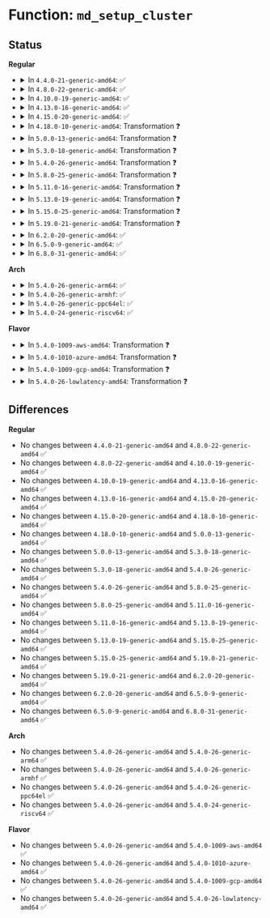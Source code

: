 # Function: <code>md_setup_cluster</code>

## Status
<b>Regular</b>
<ul>
<li>
<details>
<summary>In <code>4.4.0-21-generic-amd64</code>: ✅</summary>

```c
int md_setup_cluster(struct mddev * mddev, int nodes)
```

```json
{
  "name": "md_setup_cluster",
  "collision_type": "Unique Global",
  "inline_type": "No",
  "funcs": [
    {
      "addr": 18446744071585758304,
      "name": "md_setup_cluster",
      "external": true,
      "loc": "drivers/md/md.c:7571",
      "file": "drivers/md/md.c",
      "inline": "seen, unknown",
      "caller_inline": [],
      "caller_func": [
        "drivers/md/bitmap.c:bitmap_create"
      ]
    }
  ],
  "symbols": [
    {
      "addr": 18446744071585758304,
      "name": "md_setup_cluster",
      "section": ".text",
      "bind": "STB_GLOBAL",
      "size": 154
    }
  ]
}
```
</details>
</li>
<li>
<details>
<summary>In <code>4.8.0-22-generic-amd64</code>: ✅</summary>

```c
int md_setup_cluster(struct mddev * mddev, int nodes)
```

```json
{
  "name": "md_setup_cluster",
  "collision_type": "Unique Global",
  "inline_type": "No",
  "funcs": [
    {
      "addr": 18446744071586154320,
      "name": "md_setup_cluster",
      "external": true,
      "loc": "drivers/md/md.c:7611",
      "file": "drivers/md/md.c",
      "inline": "seen, unknown",
      "caller_inline": [],
      "caller_func": [
        "drivers/md/bitmap.c:bitmap_create"
      ]
    }
  ],
  "symbols": [
    {
      "addr": 18446744071586154320,
      "name": "md_setup_cluster",
      "section": ".text",
      "bind": "STB_GLOBAL",
      "size": 152
    }
  ]
}
```
</details>
</li>
<li>
<details>
<summary>In <code>4.10.0-19-generic-amd64</code>: ✅</summary>

```c
int md_setup_cluster(struct mddev * mddev, int nodes)
```

```json
{
  "name": "md_setup_cluster",
  "collision_type": "Unique Global",
  "inline_type": "No",
  "funcs": [
    {
      "addr": 18446744071586357104,
      "name": "md_setup_cluster",
      "external": true,
      "loc": "drivers/md/md.c:7668",
      "file": "drivers/md/md.c",
      "inline": "seen, unknown",
      "caller_inline": [],
      "caller_func": [
        "drivers/md/bitmap.c:bitmap_create"
      ]
    }
  ],
  "symbols": [
    {
      "addr": 18446744071586357104,
      "name": "md_setup_cluster",
      "section": ".text",
      "bind": "STB_GLOBAL",
      "size": 152
    }
  ]
}
```
</details>
</li>
<li>
<details>
<summary>In <code>4.13.0-16-generic-amd64</code>: ✅</summary>

```c
int md_setup_cluster(struct mddev * mddev, int nodes)
```

```json
{
  "name": "md_setup_cluster",
  "collision_type": "Unique Global",
  "inline_type": "No",
  "funcs": [
    {
      "addr": 18446744071586457552,
      "name": "md_setup_cluster",
      "external": true,
      "loc": "drivers/md/md.c:7889",
      "file": "drivers/md/md.c",
      "inline": "seen, unknown",
      "caller_inline": [],
      "caller_func": [
        "drivers/md/bitmap.c:bitmap_create"
      ]
    }
  ],
  "symbols": [
    {
      "addr": 18446744071586457552,
      "name": "md_setup_cluster",
      "section": ".text",
      "bind": "STB_GLOBAL",
      "size": 155
    }
  ]
}
```
</details>
</li>
<li>
<details>
<summary>In <code>4.15.0-20-generic-amd64</code>: ✅</summary>

```c
int md_setup_cluster(struct mddev * mddev, int nodes)
```

```json
{
  "name": "md_setup_cluster",
  "collision_type": "Unique Global",
  "inline_type": "No",
  "funcs": [
    {
      "addr": 18446744071586924768,
      "name": "md_setup_cluster",
      "external": true,
      "loc": "drivers/md/md.c:7946",
      "file": "drivers/md/md.c",
      "inline": "seen, unknown",
      "caller_inline": [],
      "caller_func": [
        "drivers/md/md-bitmap.c:bitmap_create"
      ]
    }
  ],
  "symbols": [
    {
      "addr": 18446744071586924768,
      "name": "md_setup_cluster",
      "section": ".text",
      "bind": "STB_GLOBAL",
      "size": 161
    }
  ]
}
```
</details>
</li>
<li>
<details>
<summary>In <code>4.18.0-10-generic-amd64</code>: Transformation ❓</summary>

```c
int md_setup_cluster(struct mddev * mddev, int nodes)
```

```json
{
  "name": "md_setup_cluster",
  "collision_type": "Unique Global",
  "inline_type": "No",
  "funcs": [
    {
      "addr": 0,
      "name": "md_setup_cluster",
      "external": true,
      "loc": "drivers/md/md.c:8015",
      "file": "drivers/md/md.c",
      "inline": "seen, unknown",
      "caller_inline": [],
      "caller_func": [
        "drivers/md/md-bitmap.c:bitmap_create"
      ]
    }
  ],
  "symbols": [
    {
      "addr": 18446744071587236765,
      "name": "md_setup_cluster.cold.88",
      "section": ".text",
      "bind": "STB_LOCAL",
      "size": 34
    },
    {
      "addr": 18446744071587215760,
      "name": "md_setup_cluster",
      "section": ".text",
      "bind": "STB_GLOBAL",
      "size": 133
    }
  ]
}
```
</details>
</li>
<li>
<details>
<summary>In <code>5.0.0-13-generic-amd64</code>: Transformation ❓</summary>

```c
int md_setup_cluster(struct mddev * mddev, int nodes)
```

```json
{
  "name": "md_setup_cluster",
  "collision_type": "Unique Global",
  "inline_type": "No",
  "funcs": [
    {
      "addr": 0,
      "name": "md_setup_cluster",
      "external": true,
      "loc": "drivers/md/md.c:8019",
      "file": "drivers/md/md.c",
      "inline": "seen, unknown",
      "caller_inline": [],
      "caller_func": [
        "drivers/md/md-bitmap.c:md_bitmap_create"
      ]
    }
  ],
  "symbols": [
    {
      "addr": 18446744071587417504,
      "name": "md_setup_cluster.cold.87",
      "section": ".text",
      "bind": "STB_LOCAL",
      "size": 34
    },
    {
      "addr": 18446744071587396224,
      "name": "md_setup_cluster",
      "section": ".text",
      "bind": "STB_GLOBAL",
      "size": 133
    }
  ]
}
```
</details>
</li>
<li>
<details>
<summary>In <code>5.3.0-18-generic-amd64</code>: Transformation ❓</summary>

```c
int md_setup_cluster(struct mddev * mddev, int nodes)
```

```json
{
  "name": "md_setup_cluster",
  "collision_type": "Unique Global",
  "inline_type": "No",
  "funcs": [
    {
      "addr": 0,
      "name": "md_setup_cluster",
      "external": true,
      "loc": "drivers/md/md.c:8089",
      "file": "drivers/md/md.c",
      "inline": "seen, unknown",
      "caller_inline": [],
      "caller_func": [
        "drivers/md/md-bitmap.c:md_bitmap_read_sb"
      ]
    }
  ],
  "symbols": [
    {
      "addr": 18446744071587689328,
      "name": "md_setup_cluster.cold",
      "section": ".text",
      "bind": "STB_LOCAL",
      "size": 34
    },
    {
      "addr": 18446744071587667744,
      "name": "md_setup_cluster",
      "section": ".text",
      "bind": "STB_GLOBAL",
      "size": 135
    }
  ]
}
```
</details>
</li>
<li>
<details>
<summary>In <code>5.4.0-26-generic-amd64</code>: Transformation ❓</summary>

```c
int md_setup_cluster(struct mddev * mddev, int nodes)
```

```json
{
  "name": "md_setup_cluster",
  "collision_type": "Unique Global",
  "inline_type": "No",
  "funcs": [
    {
      "addr": 0,
      "name": "md_setup_cluster",
      "external": true,
      "loc": "drivers/md/md.c:8193",
      "file": "drivers/md/md.c",
      "inline": "seen, unknown",
      "caller_inline": [],
      "caller_func": [
        "drivers/md/md-bitmap.c:md_bitmap_read_sb"
      ]
    }
  ],
  "symbols": [
    {
      "addr": 18446744071587893555,
      "name": "md_setup_cluster.cold",
      "section": ".text",
      "bind": "STB_LOCAL",
      "size": 34
    },
    {
      "addr": 18446744071587871936,
      "name": "md_setup_cluster",
      "section": ".text",
      "bind": "STB_GLOBAL",
      "size": 135
    }
  ]
}
```
</details>
</li>
<li>
<details>
<summary>In <code>5.8.0-25-generic-amd64</code>: Transformation ❓</summary>

```c
int md_setup_cluster(struct mddev * mddev, int nodes)
```

```json
{
  "name": "md_setup_cluster",
  "collision_type": "Unique Global",
  "inline_type": "No",
  "funcs": [
    {
      "addr": 0,
      "name": "md_setup_cluster",
      "external": true,
      "loc": "drivers/md/md.c:8390",
      "file": "drivers/md/md.c",
      "inline": "seen, unknown",
      "caller_inline": [],
      "caller_func": [
        "drivers/md/md-bitmap.c:md_bitmap_read_sb"
      ]
    }
  ],
  "symbols": [
    {
      "addr": 18446744071588745006,
      "name": "md_setup_cluster.cold",
      "section": ".text",
      "bind": "STB_LOCAL",
      "size": 34
    },
    {
      "addr": 18446744071588723952,
      "name": "md_setup_cluster",
      "section": ".text",
      "bind": "STB_GLOBAL",
      "size": 135
    }
  ]
}
```
</details>
</li>
<li>
<details>
<summary>In <code>5.11.0-16-generic-amd64</code>: Transformation ❓</summary>

```c
int md_setup_cluster(struct mddev * mddev, int nodes)
```

```json
{
  "name": "md_setup_cluster",
  "collision_type": "Unique Global",
  "inline_type": "No",
  "funcs": [
    {
      "addr": 0,
      "name": "md_setup_cluster",
      "external": true,
      "loc": "drivers/md/md.c:8418",
      "file": "drivers/md/md.c",
      "inline": "seen, unknown",
      "caller_inline": [],
      "caller_func": [
        "drivers/md/md-bitmap.c:md_bitmap_read_sb"
      ]
    }
  ],
  "symbols": [
    {
      "addr": 18446744071591587883,
      "name": "md_setup_cluster.cold",
      "section": ".text",
      "bind": "STB_LOCAL",
      "size": 34
    },
    {
      "addr": 18446744071588752272,
      "name": "md_setup_cluster",
      "section": ".text",
      "bind": "STB_GLOBAL",
      "size": 147
    }
  ]
}
```
</details>
</li>
<li>
<details>
<summary>In <code>5.13.0-19-generic-amd64</code>: Transformation ❓</summary>

```c
int md_setup_cluster(struct mddev * mddev, int nodes)
```

```json
{
  "name": "md_setup_cluster",
  "collision_type": "Unique Global",
  "inline_type": "No",
  "funcs": [
    {
      "addr": 0,
      "name": "md_setup_cluster",
      "external": true,
      "loc": "drivers/md/md.c:8376",
      "file": "drivers/md/md.c",
      "inline": "seen, unknown",
      "caller_inline": [],
      "caller_func": [
        "drivers/md/md-bitmap.c:md_bitmap_read_sb"
      ]
    }
  ],
  "symbols": [
    {
      "addr": 18446744071591530972,
      "name": "md_setup_cluster.cold",
      "section": ".text",
      "bind": "STB_LOCAL",
      "size": 34
    },
    {
      "addr": 18446744071588637824,
      "name": "md_setup_cluster",
      "section": ".text",
      "bind": "STB_GLOBAL",
      "size": 147
    }
  ]
}
```
</details>
</li>
<li>
<details>
<summary>In <code>5.15.0-25-generic-amd64</code>: Transformation ❓</summary>

```c
int md_setup_cluster(struct mddev * mddev, int nodes)
```

```json
{
  "name": "md_setup_cluster",
  "collision_type": "Unique Global",
  "inline_type": "No",
  "funcs": [
    {
      "addr": 0,
      "name": "md_setup_cluster",
      "external": true,
      "loc": "drivers/md/md.c:8389",
      "file": "drivers/md/md.c",
      "inline": "seen, unknown",
      "caller_inline": [],
      "caller_func": [
        "drivers/md/md-bitmap.c:md_bitmap_read_sb"
      ]
    }
  ],
  "symbols": [
    {
      "addr": 18446744071592642565,
      "name": "md_setup_cluster.cold",
      "section": ".text",
      "bind": "STB_LOCAL",
      "size": 34
    },
    {
      "addr": 18446744071589315408,
      "name": "md_setup_cluster",
      "section": ".text",
      "bind": "STB_GLOBAL",
      "size": 147
    }
  ]
}
```
</details>
</li>
<li>
<details>
<summary>In <code>5.19.0-21-generic-amd64</code>: Transformation ❓</summary>

```c
int md_setup_cluster(struct mddev * mddev, int nodes)
```

```json
{
  "name": "md_setup_cluster",
  "collision_type": "Unique Global",
  "inline_type": "No",
  "funcs": [
    {
      "addr": 0,
      "name": "md_setup_cluster",
      "external": true,
      "loc": "drivers/md/md.c:8391",
      "file": "drivers/md/md.c",
      "inline": "seen, unknown",
      "caller_inline": [],
      "caller_func": [
        "drivers/md/md-bitmap.c:md_bitmap_read_sb"
      ]
    }
  ],
  "symbols": [
    {
      "addr": 18446744071594526825,
      "name": "md_setup_cluster.cold",
      "section": ".text",
      "bind": "STB_LOCAL",
      "size": 34
    },
    {
      "addr": 18446744071590787520,
      "name": "md_setup_cluster",
      "section": ".text",
      "bind": "STB_GLOBAL",
      "size": 153
    }
  ]
}
```
</details>
</li>
<li>
<details>
<summary>In <code>6.2.0-20-generic-amd64</code>: ✅</summary>

```c
int md_setup_cluster(struct mddev * mddev, int nodes)
```

```json
{
  "name": "md_setup_cluster",
  "collision_type": "Unique Global",
  "inline_type": "No",
  "funcs": [
    {
      "addr": 18446744071592470560,
      "name": "md_setup_cluster",
      "external": true,
      "loc": "drivers/md/md.c:8402",
      "file": "drivers/md/md.c",
      "inline": "seen, unknown",
      "caller_inline": [],
      "caller_func": [
        "drivers/md/md-bitmap.c:md_bitmap_read_sb"
      ]
    }
  ],
  "symbols": [
    {
      "addr": 18446744071592470560,
      "name": "md_setup_cluster",
      "section": ".text",
      "bind": "STB_GLOBAL",
      "size": 176
    }
  ]
}
```
</details>
</li>
<li>
<details>
<summary>In <code>6.5.0-9-generic-amd64</code>: ✅</summary>

```c
int md_setup_cluster(struct mddev * mddev, int nodes)
```

```json
{
  "name": "md_setup_cluster",
  "collision_type": "Unique Global",
  "inline_type": "No",
  "funcs": [
    {
      "addr": 18446744071592893120,
      "name": "md_setup_cluster",
      "external": true,
      "loc": "drivers/md/md.c:8411",
      "file": "drivers/md/md.c",
      "inline": "seen, unknown",
      "caller_inline": [],
      "caller_func": [
        "drivers/md/md-bitmap.c:md_bitmap_read_sb"
      ]
    }
  ],
  "symbols": [
    {
      "addr": 18446744071592893120,
      "name": "md_setup_cluster",
      "section": ".text",
      "bind": "STB_GLOBAL",
      "size": 176
    }
  ]
}
```
</details>
</li>
<li>
<details>
<summary>In <code>6.8.0-31-generic-amd64</code>: ✅</summary>

```c
int md_setup_cluster(struct mddev * mddev, int nodes)
```

```json
{
  "name": "md_setup_cluster",
  "collision_type": "Unique Global",
  "inline_type": "No",
  "funcs": [
    {
      "addr": 18446744071593642048,
      "name": "md_setup_cluster",
      "external": true,
      "loc": "drivers/md/md.c:8502",
      "file": "drivers/md/md.c",
      "inline": "seen, unknown",
      "caller_inline": [],
      "caller_func": [
        "drivers/md/md-bitmap.c:md_bitmap_read_sb"
      ]
    }
  ],
  "symbols": [
    {
      "addr": 18446744071593642048,
      "name": "md_setup_cluster",
      "section": ".text",
      "bind": "STB_GLOBAL",
      "size": 176
    }
  ]
}
```
</details>
</li>
</ul>
<b>Arch</b>
<ul>
<li>
<details>
<summary>In <code>5.4.0-26-generic-arm64</code>: ✅</summary>

```c
int md_setup_cluster(struct mddev * mddev, int nodes)
```

```json
{
  "name": "md_setup_cluster",
  "collision_type": "Unique Global",
  "inline_type": "No",
  "funcs": [
    {
      "addr": 18446603336501101352,
      "name": "md_setup_cluster",
      "external": true,
      "loc": "drivers/md/md.c:8193",
      "file": "drivers/md/md.c",
      "inline": "seen, unknown",
      "caller_inline": [],
      "caller_func": [
        "drivers/md/md-bitmap.c:md_bitmap_read_sb"
      ]
    }
  ],
  "symbols": [
    {
      "addr": 18446603336501101352,
      "name": "md_setup_cluster",
      "section": ".text",
      "bind": "STB_GLOBAL",
      "size": 244
    }
  ]
}
```
</details>
</li>
<li>
<details>
<summary>In <code>5.4.0-26-generic-armhf</code>: ✅</summary>

```c
int md_setup_cluster(struct mddev * mddev, int nodes)
```

```json
{
  "name": "md_setup_cluster",
  "collision_type": "Unique Global",
  "inline_type": "No",
  "funcs": [
    {
      "addr": 3233617684,
      "name": "md_setup_cluster",
      "external": true,
      "loc": "drivers/md/md.c:8193",
      "file": "drivers/md/md.c",
      "inline": "seen, unknown",
      "caller_inline": [],
      "caller_func": [
        "drivers/md/md-bitmap.c:md_bitmap_read_sb"
      ]
    }
  ],
  "symbols": [
    {
      "addr": 3233617684,
      "name": "md_setup_cluster",
      "section": ".text",
      "bind": "STB_GLOBAL",
      "size": 200
    }
  ]
}
```
</details>
</li>
<li>
<details>
<summary>In <code>5.4.0-26-generic-ppc64el</code>: ✅</summary>

```c
int md_setup_cluster(struct mddev * mddev, int nodes)
```

```json
{
  "name": "md_setup_cluster",
  "collision_type": "Unique Global",
  "inline_type": "No",
  "funcs": [
    {
      "addr": 13835058055294599344,
      "name": "md_setup_cluster",
      "external": true,
      "loc": "drivers/md/md.c:8193",
      "file": "drivers/md/md.c",
      "inline": "seen, unknown",
      "caller_inline": [],
      "caller_func": [
        "drivers/md/md-bitmap.c:md_bitmap_read_sb"
      ]
    }
  ],
  "symbols": [
    {
      "addr": 13835058055294599344,
      "name": "md_setup_cluster",
      "section": ".text",
      "bind": "STB_GLOBAL",
      "size": 352
    }
  ]
}
```
</details>
</li>
<li>
<details>
<summary>In <code>5.4.0-24-generic-riscv64</code>: ✅</summary>

```c
int md_setup_cluster(struct mddev * mddev, int nodes)
```

```json
{
  "name": "md_setup_cluster",
  "collision_type": "Unique Global",
  "inline_type": "No",
  "funcs": [
    {
      "addr": 18446743936277824478,
      "name": "md_setup_cluster",
      "external": true,
      "loc": "drivers/md/md.c:8193",
      "file": "drivers/md/md.c",
      "inline": "seen, unknown",
      "caller_inline": [],
      "caller_func": [
        "drivers/md/md-bitmap.c:md_bitmap_read_sb"
      ]
    }
  ],
  "symbols": [
    {
      "addr": 18446743936277824478,
      "name": "md_setup_cluster",
      "section": ".text",
      "bind": "STB_GLOBAL",
      "size": 232
    }
  ]
}
```
</details>
</li>
</ul>
<b>Flavor</b>
<ul>
<li>
<details>
<summary>In <code>5.4.0-1009-aws-amd64</code>: Transformation ❓</summary>

```c
int md_setup_cluster(struct mddev * mddev, int nodes)
```

```json
{
  "name": "md_setup_cluster",
  "collision_type": "Unique Global",
  "inline_type": "No",
  "funcs": [
    {
      "addr": 0,
      "name": "md_setup_cluster",
      "external": true,
      "loc": "drivers/md/md.c:8193",
      "file": "drivers/md/md.c",
      "inline": "seen, unknown",
      "caller_inline": [],
      "caller_func": [
        "drivers/md/md-bitmap.c:md_bitmap_read_sb"
      ]
    }
  ],
  "symbols": [
    {
      "addr": 18446744071587524531,
      "name": "md_setup_cluster.cold",
      "section": ".text",
      "bind": "STB_LOCAL",
      "size": 34
    },
    {
      "addr": 18446744071587502912,
      "name": "md_setup_cluster",
      "section": ".text",
      "bind": "STB_GLOBAL",
      "size": 135
    }
  ]
}
```
</details>
</li>
<li>
<details>
<summary>In <code>5.4.0-1010-azure-amd64</code>: Transformation ❓</summary>

```c
int md_setup_cluster(struct mddev * mddev, int nodes)
```

```json
{
  "name": "md_setup_cluster",
  "collision_type": "Unique Global",
  "inline_type": "No",
  "funcs": [
    {
      "addr": 0,
      "name": "md_setup_cluster",
      "external": true,
      "loc": "drivers/md/md.c:8193",
      "file": "drivers/md/md.c",
      "inline": "seen, unknown",
      "caller_inline": [],
      "caller_func": [
        "drivers/md/md-bitmap.c:md_bitmap_read_sb"
      ]
    }
  ],
  "symbols": [
    {
      "addr": 18446744071587292691,
      "name": "md_setup_cluster.cold",
      "section": ".text",
      "bind": "STB_LOCAL",
      "size": 34
    },
    {
      "addr": 18446744071587271072,
      "name": "md_setup_cluster",
      "section": ".text",
      "bind": "STB_GLOBAL",
      "size": 135
    }
  ]
}
```
</details>
</li>
<li>
<details>
<summary>In <code>5.4.0-1009-gcp-amd64</code>: Transformation ❓</summary>

```c
int md_setup_cluster(struct mddev * mddev, int nodes)
```

```json
{
  "name": "md_setup_cluster",
  "collision_type": "Unique Global",
  "inline_type": "No",
  "funcs": [
    {
      "addr": 0,
      "name": "md_setup_cluster",
      "external": true,
      "loc": "drivers/md/md.c:8193",
      "file": "drivers/md/md.c",
      "inline": "seen, unknown",
      "caller_inline": [],
      "caller_func": [
        "drivers/md/md-bitmap.c:md_bitmap_read_sb"
      ]
    }
  ],
  "symbols": [
    {
      "addr": 18446744071587849699,
      "name": "md_setup_cluster.cold",
      "section": ".text",
      "bind": "STB_LOCAL",
      "size": 34
    },
    {
      "addr": 18446744071587828080,
      "name": "md_setup_cluster",
      "section": ".text",
      "bind": "STB_GLOBAL",
      "size": 135
    }
  ]
}
```
</details>
</li>
<li>
<details>
<summary>In <code>5.4.0-26-lowlatency-amd64</code>: Transformation ❓</summary>

```c
int md_setup_cluster(struct mddev * mddev, int nodes)
```

```json
{
  "name": "md_setup_cluster",
  "collision_type": "Unique Global",
  "inline_type": "No",
  "funcs": [
    {
      "addr": 0,
      "name": "md_setup_cluster",
      "external": true,
      "loc": "drivers/md/md.c:8193",
      "file": "drivers/md/md.c",
      "inline": "seen, unknown",
      "caller_inline": [],
      "caller_func": [
        "drivers/md/md-bitmap.c:md_bitmap_read_sb"
      ]
    }
  ],
  "symbols": [
    {
      "addr": 18446744071587964355,
      "name": "md_setup_cluster.cold",
      "section": ".text",
      "bind": "STB_LOCAL",
      "size": 34
    },
    {
      "addr": 18446744071587941712,
      "name": "md_setup_cluster",
      "section": ".text",
      "bind": "STB_GLOBAL",
      "size": 133
    }
  ]
}
```
</details>
</li>
</ul>

## Differences
<b>Regular</b>
<ul>
<li>
No changes between <code>4.4.0-21-generic-amd64</code> and <code>4.8.0-22-generic-amd64</code> ✅
</li>
<li>
No changes between <code>4.8.0-22-generic-amd64</code> and <code>4.10.0-19-generic-amd64</code> ✅
</li>
<li>
No changes between <code>4.10.0-19-generic-amd64</code> and <code>4.13.0-16-generic-amd64</code> ✅
</li>
<li>
No changes between <code>4.13.0-16-generic-amd64</code> and <code>4.15.0-20-generic-amd64</code> ✅
</li>
<li>
No changes between <code>4.15.0-20-generic-amd64</code> and <code>4.18.0-10-generic-amd64</code> ✅
</li>
<li>
No changes between <code>4.18.0-10-generic-amd64</code> and <code>5.0.0-13-generic-amd64</code> ✅
</li>
<li>
No changes between <code>5.0.0-13-generic-amd64</code> and <code>5.3.0-18-generic-amd64</code> ✅
</li>
<li>
No changes between <code>5.3.0-18-generic-amd64</code> and <code>5.4.0-26-generic-amd64</code> ✅
</li>
<li>
No changes between <code>5.4.0-26-generic-amd64</code> and <code>5.8.0-25-generic-amd64</code> ✅
</li>
<li>
No changes between <code>5.8.0-25-generic-amd64</code> and <code>5.11.0-16-generic-amd64</code> ✅
</li>
<li>
No changes between <code>5.11.0-16-generic-amd64</code> and <code>5.13.0-19-generic-amd64</code> ✅
</li>
<li>
No changes between <code>5.13.0-19-generic-amd64</code> and <code>5.15.0-25-generic-amd64</code> ✅
</li>
<li>
No changes between <code>5.15.0-25-generic-amd64</code> and <code>5.19.0-21-generic-amd64</code> ✅
</li>
<li>
No changes between <code>5.19.0-21-generic-amd64</code> and <code>6.2.0-20-generic-amd64</code> ✅
</li>
<li>
No changes between <code>6.2.0-20-generic-amd64</code> and <code>6.5.0-9-generic-amd64</code> ✅
</li>
<li>
No changes between <code>6.5.0-9-generic-amd64</code> and <code>6.8.0-31-generic-amd64</code> ✅
</li>
</ul>
<b>Arch</b>
<ul>
<li>
No changes between <code>5.4.0-26-generic-amd64</code> and <code>5.4.0-26-generic-arm64</code> ✅
</li>
<li>
No changes between <code>5.4.0-26-generic-amd64</code> and <code>5.4.0-26-generic-armhf</code> ✅
</li>
<li>
No changes between <code>5.4.0-26-generic-amd64</code> and <code>5.4.0-26-generic-ppc64el</code> ✅
</li>
<li>
No changes between <code>5.4.0-26-generic-amd64</code> and <code>5.4.0-24-generic-riscv64</code> ✅
</li>
</ul>
<b>Flavor</b>
<ul>
<li>
No changes between <code>5.4.0-26-generic-amd64</code> and <code>5.4.0-1009-aws-amd64</code> ✅
</li>
<li>
No changes between <code>5.4.0-26-generic-amd64</code> and <code>5.4.0-1010-azure-amd64</code> ✅
</li>
<li>
No changes between <code>5.4.0-26-generic-amd64</code> and <code>5.4.0-1009-gcp-amd64</code> ✅
</li>
<li>
No changes between <code>5.4.0-26-generic-amd64</code> and <code>5.4.0-26-lowlatency-amd64</code> ✅
</li>
</ul>
